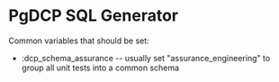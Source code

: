 # PgDCP SQL Generator

Common variables that should be set:

* :dcp_schema_assurance  -- usually set "assurance_engineering" to group all unit tests into a common schema